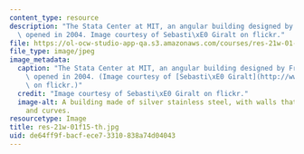 ```yaml
---
content_type: resource
description: "The Stata Center at MIT, an angular building designed by Frank Gehry,\
  \ opened in 2004. Image courtesy of Sebasti\xE0 Giralt on flickr."
file: https://ol-ocw-studio-app-qa.s3.amazonaws.com/courses/res-21w-01-angles-fall-2015/de64ff9fbacfece73310838a74d04043_res-21w-01f15-th.jpg
file_type: image/jpeg
image_metadata:
  caption: "The Stata Center at MIT, an angular building designed by Frank Gehry,\
    \ opened in 2004. (Image courtesy of [Sebasti\xE0 Giralt](http://www.flickr.com/photos/sebastiagiralt/3145900480/)\
    \ on flickr.)"
  credit: "Image courtesy of Sebasti\xE0 Giralt on flickr."
  image-alt: A building made of silver stainless steel, with walls that slope in angles
    and curves.
resourcetype: Image
title: res-21w-01f15-th.jpg
uid: de64ff9f-bacf-ece7-3310-838a74d04043
---
```

